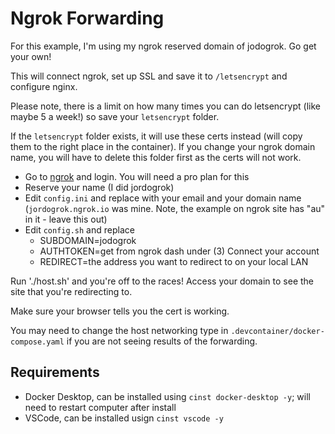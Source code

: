 # Ngrok Forwarding

For this example, I'm using my ngrok reserved domain of jodogrok. Go get your own!

This will connect ngrok, set up SSL and save it to `/letsencrypt` and configure nginx.

Please note, there is a limit on how many times you can do letsencrypt (like maybe 5 a week!) so save your `letsencrypt` folder.

If the `letsencrypt` folder exists, it will use these certs instead (will copy them to the right place in the container). If you change your ngrok domain name, you will have to delete this folder first as the certs will not work.

- Go to [ngrok](https://dashboard.ngrok.com/get-started) and login. You will need a pro plan for this
- Reserve your name (I did jordogrok)
- Edit `config.ini` and replace with your email and your domain name (`jordogrok.ngrok.io` was mine. Note, the example on ngrok site has "au" in it - leave this out)
- Edit `config.sh` and replace
  - SUBDOMAIN=jodogrok
  - AUTHTOKEN=get from ngrok dash under (3) Connect your account
  - REDIRECT=the address you want to redirect to on your local LAN

Run './host.sh' and you're off to the races! Access your domain to see the site that you're redirecting to.

Make sure your browser tells you the cert is working.

You may need to change the host networking type in `.devcontainer/docker-compose.yaml` if you are not seeing results of the forwarding. 

## Requirements

- Docker Desktop, can be installed using `cinst docker-desktop -y`; will need to restart computer after install
- VSCode, can be installed usign `cinst vscode -y`